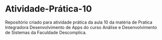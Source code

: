 # Atividade-Prática-10
 Repositório criado para atividade prática da aula 10 da matéria de Pratica Integradora Desenvolvimento de Apps do curso Análise e Desenvolvimento de Sistemas da Faculdade Descomplica.
